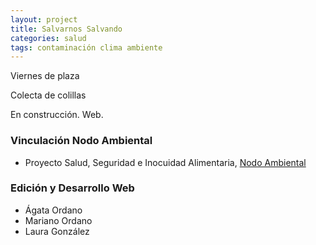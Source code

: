 ```yaml
---
layout: project
title: Salvarnos Salvando
categories: salud
tags: contaminación clima ambiente
---
```


Viernes de plaza

Colecta de colillas



En construcción. Web.



### Vinculación Nodo Ambiental
- Proyecto Salud, Seguridad e Inocuidad Alimentaria, <a href="https://nodoambiental.org">Nodo Ambiental</a>

### Edición y Desarrollo Web
- Ágata Ordano
- Mariano Ordano
- Laura González
